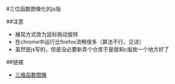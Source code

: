 #三位函数图像化的js版

##注意
* 展现方式改为鼠标拖动旋转
* 在chrome中运行比firefox流畅很多（算法不行，见谅）
* 虽然是js写的，但是没必要新弄个仓库于是就和c版放一个地方好了

##链接
* [三维函数图像](http://frevil.github.io/Other_web/odds_and_ends/3D_js/test.html)